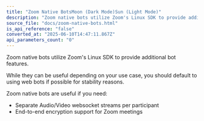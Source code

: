 ```yaml
---
title: "Zoom Native BotsMoon (Dark Mode)Sun (Light Mode)"
description: "Zoom native bots utilize Zoom's Linux SDK to provide additional bot features. While they can be useful depending on your use case, you should default to using web bots if possible for stability reasons. Zoom native bots are useful if you need: Separate Audio/Video websocket streams per participant E..."
source_file: "docs/zoom-native-bots.html"
is_api_reference: "false"
converted_at: "2025-06-10T14:47:11.867Z"
api_parameters_count: "0"
---
```

Zoom native bots utilize Zoom's Linux SDK to provide additional bot features.

While they can be useful depending on your use case, you should default to using web bots if possible for stability reasons.

Zoom native bots are useful if you need:
- Separate Audio/Video websocket streams per participant
- End-to-end encryption support for Zoom meetings
